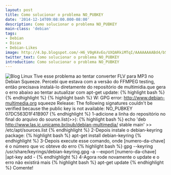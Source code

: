 ```yaml
---
layout: post
title: Como solucionar o problema NO_PUBKEY
date: '2014-12-14T09:08:00.000-08:00'
description: Como solucionar o problema NO_PUBKEY
main-class: 'debian'
tags:
- Debian
- Dicas
- Debian-Likes
image: http://4.bp.blogspot.com/-H6_V0gK4vEo/UXQARkiMTqI/AAAAAAAABd4/bSsCox2Ji-w/s72-c/debian-desktop-300x261.png
twitter_text: Como solucionar o problema NO_PUBKEY
introduction: Como solucionar o problema NO_PUBKEY
---
```

![Blog Linux](http://4.bp.blogspot.com/-H6_V0gK4vEo/UXQARkiMTqI/AAAAAAAABd4/bSsCox2Ji-w/s320/debian-desktop-300x261.png "Blog Linux")
Tive esse problema ao tentar converter FLV para MP3 no Debian Squeeze. Percebi que estava com a versão do FFMPEG testing, então precisava instalá-lo diretamente do repositório de multimidia.que gera o erro abaixo ao tentar autualizar com apt-get update:
{% highlight bash %}
{% endhighlight %}
{% highlight bash %}
W: GPG error: http://www.debian-multimedia.org squeeze Release:
The following signatures couldn't be verified because the public key is not available: NO_PUBKEY 07DC563D1F41B907
{% endhighlight %}
1-adicione a linha do repositório no final do arquivo do source.list(>>):
{% highlight bash %}
echo 'deb http://www.las.ic.unicamp.br/pub/debian-multimedia/ stable main' >> /etc/apt/sources.list
{% endhighlight %}
2-Depois instale o debian-keyring package:
{% highlight bash %}
apt-get install debian-keyring
{% endhighlight %}
3-Depois execute esse comando, onde [numero-da-chave] é o número que vc obteve do erro
{% highlight bash %}
gpg --keyring /usr/share/keyrings/debian-keyring.gpg -a --export [numero-da-chave] |apt-key add -
{% endhighlight %}
4-Agora rode novamente o update e o erro não existirá mais
{% highlight bash %}
apt-get update
{% endhighlight %}
Comente!
